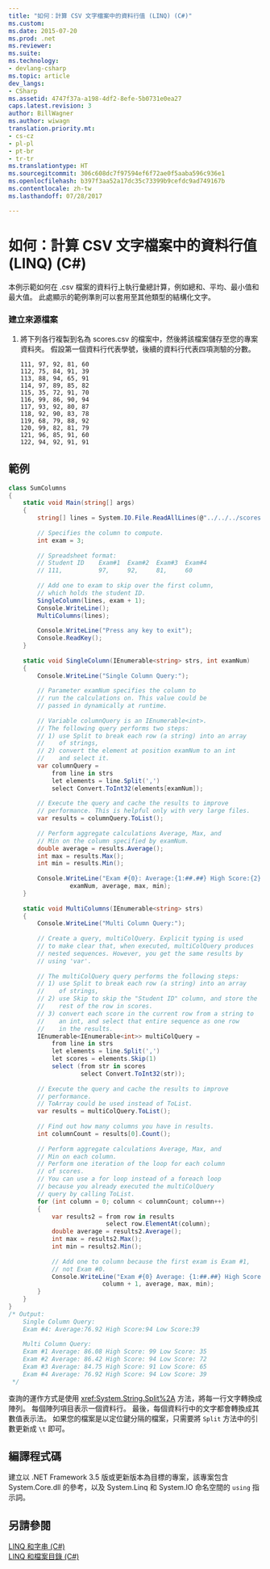 ```yaml
---
title: "如何：計算 CSV 文字檔案中的資料行值 (LINQ) (C#)"
ms.custom: 
ms.date: 2015-07-20
ms.prod: .net
ms.reviewer: 
ms.suite: 
ms.technology:
- devlang-csharp
ms.topic: article
dev_langs:
- CSharp
ms.assetid: 4747f37a-a198-4df2-8efe-5b0731e0ea27
caps.latest.revision: 3
author: BillWagner
ms.author: wiwagn
translation.priority.mt:
- cs-cz
- pl-pl
- pt-br
- tr-tr
ms.translationtype: HT
ms.sourcegitcommit: 306c608dc7f97594ef6f72ae0f5aaba596c936e1
ms.openlocfilehash: b397f3aa52a17dc35c73399b9cefdc9ad749167b
ms.contentlocale: zh-tw
ms.lasthandoff: 07/28/2017

---
```

# <a name="how-to-compute-column-values-in-a-csv-text-file-linq-c"></a>如何：計算 CSV 文字檔案中的資料行值 (LINQ) (C#)
本例示範如何在 .csv 檔案的資料行上執行彙總計算，例如總和、平均、最小值和最大值。 此處顯示的範例準則可以套用至其他類型的結構化文字。  
  
### <a name="to-create-the-source-file"></a>建立來源檔案  
  
1.  將下列各行複製到名為 scores.csv 的檔案中，然後將該檔案儲存至您的專案資料夾。 假設第一個資料行代表學號，後續的資料行代表四項測驗的分數。  
  
    ```  
    111, 97, 92, 81, 60  
    112, 75, 84, 91, 39  
    113, 88, 94, 65, 91  
    114, 97, 89, 85, 82  
    115, 35, 72, 91, 70  
    116, 99, 86, 90, 94  
    117, 93, 92, 80, 87  
    118, 92, 90, 83, 78  
    119, 68, 79, 88, 92  
    120, 99, 82, 81, 79  
    121, 96, 85, 91, 60  
    122, 94, 92, 91, 91  
    ```  
  
## <a name="example"></a>範例  
  
```csharp  
class SumColumns  
{  
    static void Main(string[] args)  
    {  
        string[] lines = System.IO.File.ReadAllLines(@"../../../scores.csv");  
  
        // Specifies the column to compute.  
        int exam = 3;  
  
        // Spreadsheet format:  
        // Student ID    Exam#1  Exam#2  Exam#3  Exam#4  
        // 111,          97,     92,     81,     60  
  
        // Add one to exam to skip over the first column,  
        // which holds the student ID.  
        SingleColumn(lines, exam + 1);  
        Console.WriteLine();  
        MultiColumns(lines);  
  
        Console.WriteLine("Press any key to exit");  
        Console.ReadKey();  
    }  
  
    static void SingleColumn(IEnumerable<string> strs, int examNum)  
    {  
        Console.WriteLine("Single Column Query:");  
  
        // Parameter examNum specifies the column to   
        // run the calculations on. This value could be  
        // passed in dynamically at runtime.               
  
        // Variable columnQuery is an IEnumerable<int>.  
        // The following query performs two steps:  
        // 1) use Split to break each row (a string) into an array   
        //    of strings,   
        // 2) convert the element at position examNum to an int  
        //    and select it.  
        var columnQuery =  
            from line in strs  
            let elements = line.Split(',')  
            select Convert.ToInt32(elements[examNum]);  
  
        // Execute the query and cache the results to improve  
        // performance. This is helpful only with very large files.  
        var results = columnQuery.ToList();  
  
        // Perform aggregate calculations Average, Max, and  
        // Min on the column specified by examNum.  
        double average = results.Average();  
        int max = results.Max();  
        int min = results.Min();  
  
        Console.WriteLine("Exam #{0}: Average:{1:##.##} High Score:{2} Low Score:{3}",  
                 examNum, average, max, min);  
    }  
  
    static void MultiColumns(IEnumerable<string> strs)  
    {  
        Console.WriteLine("Multi Column Query:");  
  
        // Create a query, multiColQuery. Explicit typing is used  
        // to make clear that, when executed, multiColQuery produces   
        // nested sequences. However, you get the same results by  
        // using 'var'.  
  
        // The multiColQuery query performs the following steps:  
        // 1) use Split to break each row (a string) into an array   
        //    of strings,   
        // 2) use Skip to skip the "Student ID" column, and store the   
        //    rest of the row in scores.  
        // 3) convert each score in the current row from a string to  
        //    an int, and select that entire sequence as one row   
        //    in the results.  
        IEnumerable<IEnumerable<int>> multiColQuery =  
            from line in strs  
            let elements = line.Split(',')  
            let scores = elements.Skip(1)  
            select (from str in scores  
                    select Convert.ToInt32(str));  
  
        // Execute the query and cache the results to improve  
        // performance.   
        // ToArray could be used instead of ToList.  
        var results = multiColQuery.ToList();  
  
        // Find out how many columns you have in results.  
        int columnCount = results[0].Count();  
  
        // Perform aggregate calculations Average, Max, and  
        // Min on each column.              
        // Perform one iteration of the loop for each column   
        // of scores.  
        // You can use a for loop instead of a foreach loop   
        // because you already executed the multiColQuery   
        // query by calling ToList.  
        for (int column = 0; column < columnCount; column++)  
        {  
            var results2 = from row in results  
                           select row.ElementAt(column);  
            double average = results2.Average();  
            int max = results2.Max();  
            int min = results2.Min();  
  
            // Add one to column because the first exam is Exam #1,  
            // not Exam #0.  
            Console.WriteLine("Exam #{0} Average: {1:##.##} High Score: {2} Low Score: {3}",  
                          column + 1, average, max, min);  
        }  
    }  
}  
/* Output:  
    Single Column Query:  
    Exam #4: Average:76.92 High Score:94 Low Score:39  
  
    Multi Column Query:  
    Exam #1 Average: 86.08 High Score: 99 Low Score: 35  
    Exam #2 Average: 86.42 High Score: 94 Low Score: 72  
    Exam #3 Average: 84.75 High Score: 91 Low Score: 65  
    Exam #4 Average: 76.92 High Score: 94 Low Score: 39  
 */  
```  
  
 查詢的運作方式是使用 <xref:System.String.Split%2A> 方法，將每一行文字轉換成陣列。 每個陣列項目表示一個資料行。 最後，每個資料行中的文字都會轉換成其數值表示法。 如果您的檔案是以定位鍵分隔的檔案，只需要將 `Split` 方法中的引數更新成 `\t` 即可。  
  
## <a name="compiling-the-code"></a>編譯程式碼  
 建立以 .NET Framework 3.5 版或更新版本為目標的專案，該專案包含 System.Core.dll 的參考，以及 System.Linq 和 System.IO 命名空間的 `using` 指示詞。  
  
## <a name="see-also"></a>另請參閱  
 [LINQ 和字串 (C#)](../../../../csharp/programming-guide/concepts/linq/linq-and-strings.md)   
 [LINQ 和檔案目錄 (C#)](../../../../csharp/programming-guide/concepts/linq/linq-and-file-directories.md)

